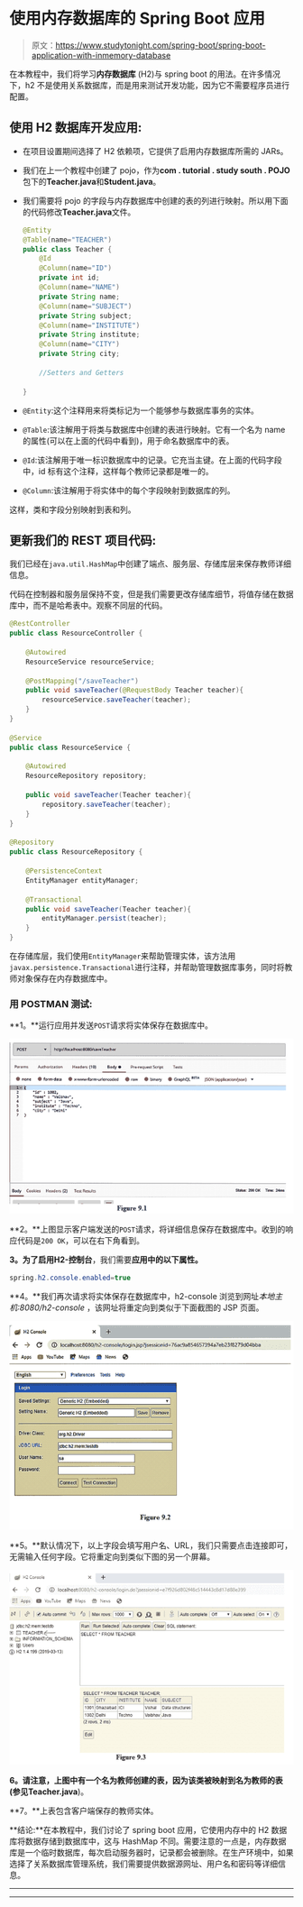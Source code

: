 # 使用内存数据库的 Spring Boot 应用

> 原文：<https://www.studytonight.com/spring-boot/spring-boot-application-with-inmemory-database>

在本教程中，我们将学习**内存数据库** (H2)与 spring boot 的用法。在许多情况下，h2 不是使用关系数据库，而是用来测试开发功能，因为它不需要程序员进行配置。

## 使用 H2 数据库开发应用:

*   在项目设置期间选择了 H2 依赖项，它提供了启用内存数据库所需的 JARs。

*   我们在上一个教程中创建了 pojo，作为**com . tutorial . study south . POJO**包下的**Teacher.java**和**Student.java**。

*   我们需要将 pojo 的字段与内存数据库中创建的表的列进行映射。所以用下面的代码修改**Teacher.java**文件。

    ```java
    @Entity
    @Table(name="TEACHER")
    public class Teacher {
        @Id
        @Column(name="ID")
        private int id;
        @Column(name="NAME")
        private String name;
        @Column(name="SUBJECT")
        private String subject;
        @Column(name="INSTITUTE")
        private String institute;
        @Column(name="CITY")
        private String city;

        //Setters and Getters

    }
    ```

*   `@Entity`:这个注释用来将类标记为一个能够参与数据库事务的实体。

*   `@Table`:该注解用于将类与数据库中创建的表进行映射。它有一个名为 name 的属性(可以在上面的代码中看到)，用于命名数据库中的表。

*   `@Id`:该注解用于唯一标识数据库中的记录。它充当主键。在上面的代码字段中，id 标有这个注释，这样每个教师记录都是唯一的。

*   `@Column`:该注解用于将实体中的每个字段映射到数据库的列。

这样，类和字段分别映射到表和列。

## 更新我们的 REST 项目代码:

我们已经在`java.util.HashMap`中创建了端点、服务层、存储库层来保存教师详细信息。

代码在控制器和服务层保持不变，但是我们需要更改存储库细节，将值存储在数据库中，而不是哈希表中。观察不同层的代码。

```java
@RestController
public class ResourceController {

    @Autowired
    ResourceService resourceService;

    @PostMapping("/saveTeacher")
    public void saveTeacher(@RequestBody Teacher teacher){
        resourceService.saveTeacher(teacher);
    }
}

@Service
public class ResourceService {

    @Autowired
    ResourceRepository repository;

    public void saveTeacher(Teacher teacher){
        repository.saveTeacher(teacher);
    }
}

@Repository
public class ResourceRepository {

    @PersistenceContext
    EntityManager entityManager;

    @Transactional
    public void saveTeacher(Teacher teacher){
        entityManager.persist(teacher);
    }
}
```

在存储库层，我们使用`EntityManager`来帮助管理实体，该方法用`javax.persistence.Transactional`进行注释，并帮助管理数据库事务，同时将教师对象保存在内存数据库中。

### 用 POSTMAN 测试:

**1。**运行应用并发送`POST`请求将实体保存在数据库中。

![](img/eda5489cf3454136a4c157438491d9b7.png)

**2。**上图显示客户端发送的`POST`请求，将详细信息保存在数据库中。收到的响应代码是`200 OK`，可以在右下角看到。

**3。**为了启用**H2-控制台**，我们需要**应用中的以下属性。**

```java
spring.h2.console.enabled=true
```

**4。**我们再次请求将实体保存在数据库中，h2-console 浏览到网址*本地主机:8080/h2-console* ，该网址将重定向到类似于下面截图的 JSP 页面。

![](img/ad2dbccb52ea2d681a939f04d6d5781b.png)

**5。**默认情况下，以上字段会填写用户名、URL，我们只需要点击连接即可，无需输入任何字段。它将重定向到类似下图的另一个屏幕。

![](img/fcc38f46b91373eb8adfef0cc25171f0.png)

**6。**请注意，上图中有一个名为教师创建的表，因为该类被映射到名为教师的表(参见**Teacher.java**)。

**7。**上表包含客户端保存的教师实体。

**结论:**在本教程中，我们讨论了 spring boot 应用，它使用内存中的 H2 数据库将数据存储到数据库中，这与 HashMap 不同。需要注意的一点是，内存数据库是一个临时数据库，每次启动服务器时，记录都会被删除。在生产环境中，如果选择了关系数据库管理系统，我们需要提供数据源网址、用户名和密码等详细信息。

* * *

* * *